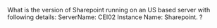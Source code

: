 What is the version of Sharepoint running on an US based server with following details:
ServerName: CEI02 
Instance Name: Sharepoint. ?
